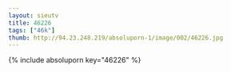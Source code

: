 ```yaml
--- 
layout: sieutv
title: 46226
tags: ["46k"]
thumb: http://94.23.248.219/absoluporn-1/image/002/46226.jpg
---
```

{% include absoluporn key="46226" %} 
